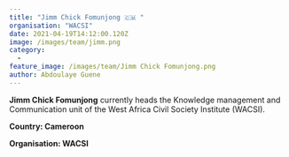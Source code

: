 ```yaml
---
title: "Jimm Chick Fomunjong 🇨🇲 "
organisation: "WACSI"
date: 2021-04-19T14:12:00.120Z
image: /images/team/jimm.png
category:
  - 
feature_image: /images/team/Jimm Chick Fomunjong.png
author: Abdoulaye Guene
---
```

**Jimm Chick Fomunjong** currently heads  the Knowledge management and Communication unit of the West Africa Civil Society Institute (WACSI). 

**Country: Cameroon**

**Organisation: WACSI**